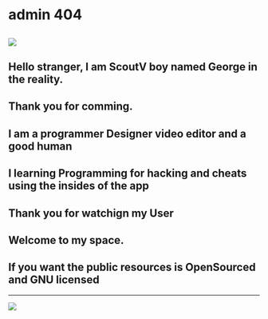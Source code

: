# admin 404

![](https://www.intel.com/content/dam/develop/external/us/en/images/gnu-782854.jpg)
---

## Hello stranger, I am ScoutV boy named George in the reality.  
## Thank you for comming.  
## I am a programmer Designer video editor and a good human  
## I learning Programming for hacking and cheats using the insides of the app  
## Thank you for watchign my User  
## Welcome to my space.  
## If you want the public resources is OpenSourced and GNU licensed

---
![](https://upload.wikimedia.org/wikipedia/commons/9/93/GPLv3_Logo.svg)